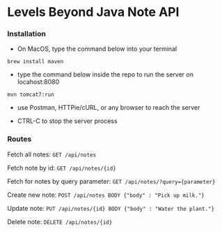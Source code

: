 # Levels Beyond Java Note API

### Installation

- On MacOS, type the command below into your terminal

```brew install maven```

- type the command below inside the repo to run the server on locahost:8080

```mvn tomcat7:run```

- use Postman, HTTPie/cURL, or any browser to reach the server

- CTRL-C to stop the server process

### Routes

Fetch all notes: 
`GET /api/notes`

Fetch note by id: 
`GET /api/notes/{id}`

Fetch for notes by query parameter: 
`GET /api/notes/?query={parameter}`

Create new note: 
`POST /api/notes BODY {"body" : "Pick up milk."}`

Update note: 
`PUT /api/notes/{id} BODY {"body" : "Water the plant."}`

Delete note: 
`DELETE /api/notes/{id}`

